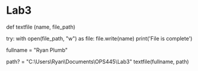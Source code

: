 # Lab3


def textfile (name, file_path)
  
  try: 
    with open(file_path, "w") as file:
      file.write(name)
     print('File is complete')


fullname = "Ryan Plumb"

path? = "C:\Users\Ryan\Documents\OPS445\Lab3"
textfile(fullname, path)
